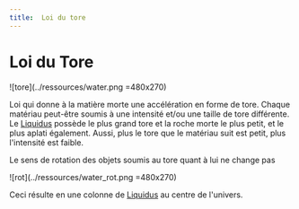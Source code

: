 ```yaml
---
title:  Loi du tore
---
```


Loi du Tore
===========

![tore](../ressources/water.png =480x270)

Loi qui donne à la matière morte une accélération en forme de tore. Chaque matériau peut-être soumis à une intensité et/ou une taille de tore différente. Le [Liquidus](liquidus.md) possède le plus grand tore et la roche morte le plus petit, et le plus aplati également. Aussi, plus le tore que le matériau suit est petit, plus l'intensité est faible.

Le sens de rotation des objets soumis au tore quant à lui ne change pas

![rot](../ressources/water_rot.png =480x270)

Ceci résulte en une colonne de [Liquidus](liquidus.md) au centre de l'univers.
